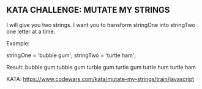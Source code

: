 ## KATA CHALLENGE: MUTATE MY STRINGS

I will give you two strings. I want you to transform stringOne into stringTwo one letter at a time.

Example:

stringOne = 'bubble gum';
stringTwo = 'turtle ham';

Result:
bubble gum
tubble gum
turble gum
turtle gum
turtle hum
turtle ham

KATA: https://www.codewars.com/kata/mutate-my-strings/train/javascript